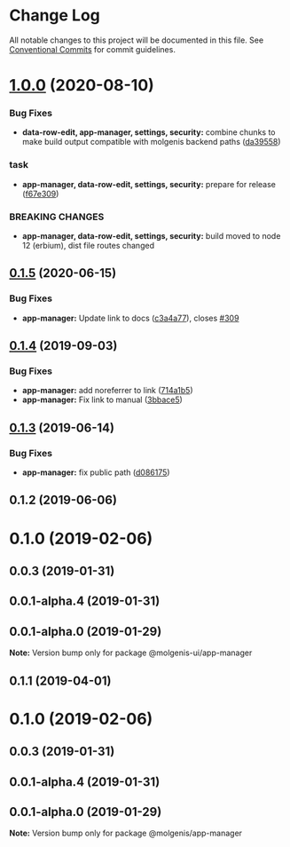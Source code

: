 # Change Log

All notable changes to this project will be documented in this file.
See [Conventional Commits](https://conventionalcommits.org) for commit guidelines.

# [1.0.0](https://github.com/molgenis/molgenis-frontend/compare/@molgenis-ui/app-manager@0.1.5...@molgenis-ui/app-manager@1.0.0) (2020-08-10)


### Bug Fixes

* **data-row-edit, app-manager, settings, security:** combine chunks to make build output compatible with molgenis backend paths ([da39558](https://github.com/molgenis/molgenis-frontend/commit/da39558))


### task

* **app-manager, data-row-edit, settings, security:** prepare for release ([f67e309](https://github.com/molgenis/molgenis-frontend/commit/f67e309))


### BREAKING CHANGES

* **app-manager, data-row-edit, settings, security:** build moved to node 12 (erbium), dist file routes changed





## [0.1.5](https://github.com/molgenis/molgenis-frontend/compare/@molgenis-ui/app-manager@0.1.4...@molgenis-ui/app-manager@0.1.5) (2020-06-15)


### Bug Fixes

* **app-manager:** Update link to docs ([c3a4a77](https://github.com/molgenis/molgenis-frontend/commit/c3a4a77)), closes [#309](https://github.com/molgenis/molgenis-frontend/issues/309)





## [0.1.4](https://github.com/molgenis/molgenis-frontend/compare/@molgenis-ui/app-manager@0.1.3...@molgenis-ui/app-manager@0.1.4) (2019-09-03)


### Bug Fixes

* **app-manager:** add noreferrer to link ([714a1b5](https://github.com/molgenis/molgenis-frontend/commit/714a1b5))
* **app-manager:** Fix link to manual ([3bbace5](https://github.com/molgenis/molgenis-frontend/commit/3bbace5))





## [0.1.3](https://github.com/molgenis/molgenis-frontend/compare/@molgenis-ui/app-manager@0.1.2...@molgenis-ui/app-manager@0.1.3) (2019-06-14)


### Bug Fixes

* **app-manager:** fix public path ([d086175](https://github.com/molgenis/molgenis-frontend/commit/d086175))





## 0.1.2 (2019-06-06)



# 0.1.0 (2019-02-06)



## 0.0.3 (2019-01-31)



## 0.0.1-alpha.4 (2019-01-31)



## 0.0.1-alpha.0 (2019-01-29)

**Note:** Version bump only for package @molgenis-ui/app-manager





## 0.1.1 (2019-04-01)



# 0.1.0 (2019-02-06)



## 0.0.3 (2019-01-31)



## 0.0.1-alpha.4 (2019-01-31)



## 0.0.1-alpha.0 (2019-01-29)

**Note:** Version bump only for package @molgenis/app-manager
